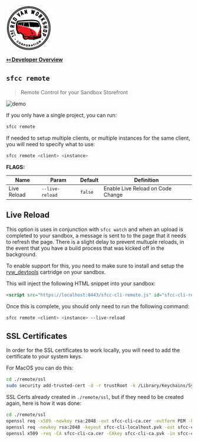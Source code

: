 ![Logo](img/logo.png "Logo")

**[↤ Developer Overview](../README.md#developer-overview)**

`sfcc remote`
---

> Remote Control for your Sandbox Storefront

![demo](https://sfcc-cli.s3.amazonaws.com/remote.gif)

If you only have a single project, you can run:

```bash
sfcc remote
```

If needed to setup multiple clients, or multiple instances for the same client, you will need to specify what to use:

```bash
sfcc remote <client> <instance>
```

**FLAGS:**

Name        | Param           | Default | Definition
------------|-----------------|---------|----------------------------------------------
Live Reload | `--live-reload` | `false` | Enable Live Reload on Code Change


Live Reload
---

This option is uses in conjunction with `sfcc watch` and when an upload is completed to your sandbox, a message is sent to to the page that it needs to refresh the page.  There is a slight delay to prevent multuple reloads, in the event that you have a build process that was kicked off in the background.

To enable support for this, you need to make sure to install and setup the [rvw_devtools](https://github.com/redvanworkshop/rvw_devtools) cartridge on your sandbox.

This will inject the following HTML snippet into your sandbox:

```html
<script src="https://localhost:8443/sfcc-cli-remote.js" id="sfcc-cli-remote"></script>
```

Once this is complete, you should only need to run the following command:

```bash
sfcc remote <client> <instance> --live-reload
```


SSL Certificates
---

In order for the SSL certificates to work locally, you will need to add the certificate to your system keys.

For MacOS you can do this:

```bash
cd ./remote/ssl
sudo security add-trusted-cert -d -r trustRoot -k /Library/Keychains/System.keychain sfcc-cli-ca.cer
```

SSL Certs already created in `./remote/ssl`, but if they need to be created again, here is how it was done:

```bash
cd ./remote/ssl
openssl req -x509 -newkey rsa:2048 -out sfcc-cli-ca.cer -outform PEM -keyout sfcc-cli-ca.pvk -days 10000 -verbose -config sfcc-cli.cnf -nodes -sha256 -subj "/CN=sfcc-cli CA"
openssl req -newkey rsa:2048 -keyout sfcc-cli-localhost.pvk -out sfcc-cli-localhost.req -subj /CN=localhost -sha256 -nodes
openssl x509 -req -CA sfcc-cli-ca.cer -CAkey sfcc-cli-ca.pvk -in sfcc-cli-localhost.req -out sfcc-cli-localhost.cer -days 10000 -extfile sfcc-cli.ext -sha256 -set_serial 0x1111
```
